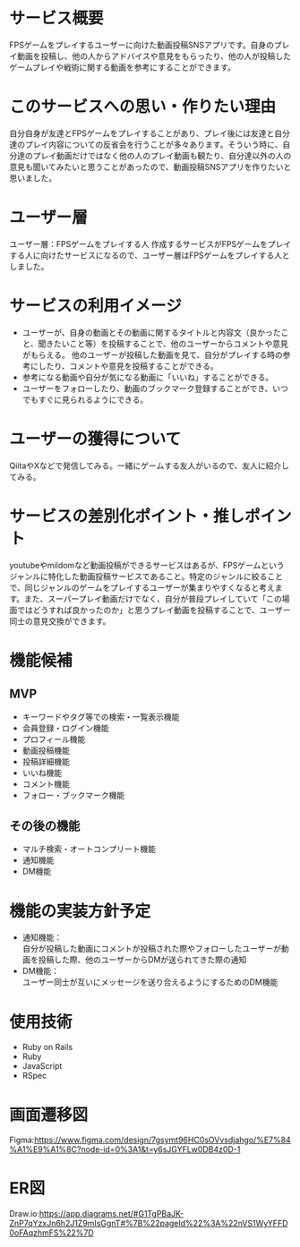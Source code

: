 # サービス概要
FPSゲームをプレイするユーザーに向けた動画投稿SNSアプリです。自身のプレイ動画を投稿し、他の人からアドバイスや意見をもらったり、他の人が投稿したゲームプレイや戦術に関する動画を参考にすることができます。
# このサービスへの思い・作りたい理由
自分自身が友達とFPSゲームをプレイすることがあり、プレイ後には友達と自分達のプレイ内容についての反省会を行うことが多々あります。そういう時に、自分達のプレイ動画だけではなく他の人のプレイ動画も観たり、自分達以外の人の意見も聞いてみたいと思うことがあったので、動画投稿SNSアプリを作りたいと思いました。
# ユーザー層
ユーザー層：FPSゲームをプレイする人
作成するサービスがFPSゲームをプレイする人に向けたサービスになるので、ユーザー層はFPSゲームをプレイする人としました。
# サービスの利用イメージ
- ユーザーが、自身の動画とその動画に関するタイトルと内容文（良かったこと、聞きたいこと等）を投稿することで、他のユーザーからコメントや意見がもらえる。
他のユーザーが投稿した動画を見て、自分がプレイする時の参考にしたり、コメントや意見を投稿することができる。
- 参考になる動画や自分が気になる動画に「いいね」することができる。
- ユーザーをフォローしたり、動画のブックマーク登録することができ、いつでもすぐに見られるようにできる。
# ユーザーの獲得について
QiitaやXなどで発信してみる。一緒にゲームする友人がいるので、友人に紹介してみる。
# サービスの差別化ポイント・推しポイント
youtubeやmildomなど動画投稿ができるサービスはあるが、FPSゲームというジャンルに特化した動画投稿サービスであること。特定のジャンルに絞ることで、同じジャンルのゲームをプレイするユーザーが集まりやすくなると考えます。また、スーパープレイ動画だけでなく、自分が普段プレイしていて「この場面ではどうすれば良かったのか」と思うプレイ動画を投稿することで、ユーザー同士の意見交換ができます。
# 機能候補
## MVP
- キーワードやタグ等での検索・一覧表示機能
- 会員登録・ログイン機能
- プロフィール機能
- 動画投稿機能
- 投稿詳細機能
- いいね機能
- コメント機能
- フォロー・ブックマーク機能
## その後の機能
- マルチ検索・オートコンプリート機能
- 通知機能
- DM機能
# 機能の実装方針予定
- 通知機能：  
自分が投稿した動画にコメントが投稿された際やフォローしたユーザーが動画を投稿した際、他のユーザーからDMが送られてきた際の通知
- DM機能：  
ユーザー同士が互いにメッセージを送り合えるようにするためのDM機能
# 使用技術
- Ruby on Rails
- Ruby
- JavaScript
- RSpec
# 画面遷移図
Figma:https://www.figma.com/design/7gsymt96HC0sOVvsdjahgo/%E7%84%A1%E9%A1%8C?node-id=0%3A1&t=y6sJGYFLw0DB4z0D-1
# ER図
Draw.io:https://app.diagrams.net/#G1TgPBaJK-ZnP7qYzxJn6h2J1Z9mIsGgnT#%7B%22pageId%22%3A%22nVS1WyYFFD0oFAqzhmFS%22%7D